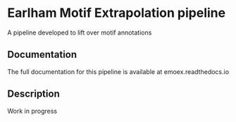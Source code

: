 # Earlham Motif Extrapolation pipeline 

A pipeline developed to lift over motif annotations

## Documentation 

The full documentation for this pipeline is available at emoex.readthedocs.io

## Description

Work in progress
